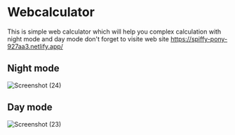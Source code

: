# Webcalculator
This is simple web calculator which will help you complex calculation with night mode and day mode don't forget to visite web site
https://spiffy-pony-927aa3.netlify.app/

## Night mode
![Screenshot (24)](https://user-images.githubusercontent.com/99859675/201262839-7c9da973-75cd-454c-bae7-4c00be1e56a6.png)
## Day mode
![Screenshot (23)](https://user-images.githubusercontent.com/99859675/201262848-5a7a1e9a-79e8-4f7e-9068-e5caa45e46ec.png)
